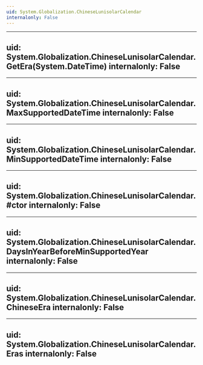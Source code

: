 ```yaml
---
uid: System.Globalization.ChineseLunisolarCalendar
internalonly: False
---
```


---
uid: System.Globalization.ChineseLunisolarCalendar.GetEra(System.DateTime)
internalonly: False
---

---
uid: System.Globalization.ChineseLunisolarCalendar.MaxSupportedDateTime
internalonly: False
---

---
uid: System.Globalization.ChineseLunisolarCalendar.MinSupportedDateTime
internalonly: False
---

---
uid: System.Globalization.ChineseLunisolarCalendar.#ctor
internalonly: False
---

---
uid: System.Globalization.ChineseLunisolarCalendar.DaysInYearBeforeMinSupportedYear
internalonly: False
---

---
uid: System.Globalization.ChineseLunisolarCalendar.ChineseEra
internalonly: False
---

---
uid: System.Globalization.ChineseLunisolarCalendar.Eras
internalonly: False
---
